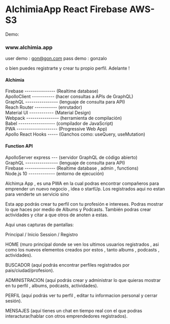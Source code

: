 # AlchimiaApp React Firebase AWS-S3



Demo:
<h3> www.alchimia.app </h3>

user demo : gon@gon.com
pass demo : gonzalo

o bien puedes registrarte y crear tu propio perfil. Adelante ! 

<h4> Alchimia </h4>

Firebase --------------- (Realtime database) </br>
ApolloClient ----------- (hacer consultas a APIs de GraphQL)</br>
GraphQL ---------------- (lenguaje de consulta para API)</br>
Reach Router ----------- (enrutador)</br>
Material UI ------------ (Material Design)</br>
Webpack ---------------- (herramienta de compilación)</br>
Babel ------------------ (compilador de JavaScript)</br>
PWA -------------------- (Progressive Web App)</br>
Apollo React Hooks ----- (Ganchos como: useQuery, useMutation)</br>

 
<h4> Function API </h4>

ApolloServer express --- (servidor GraphQL de código abierto)</br>
GraphQL ---------------- (lenguaje de consulta para API)</br>
Firebase --------------- (Realtime database , admin , functions)</br>
Node.js 10 ------------- (entorno de ejecución)</br>



Alchim¡a App , es una PWA en la cual podras encontrar compañeros para emprender un nuevo negocio , idea o startUp. Los registrados aqui no estan para venderte un servicio sino  

Esta app podrás crear tu perfil con tu profesión e intereses. Podras mostrar lo que haces por medio de Albums y Podcasts. También podras crear actividades y citar a que otros de anoten a estas. 

Aqui unas capturas de pantallas: 

Principal / Inicio Session / Registro



HOME (muro principal donde se ven los ultimos usuarios registrados , asi como los nuevos elementos creados por estos , tanto albums , podcasts , actividades).


BUSCADOR (aquí podrás encontrar perfiles registrados por pais/ciudad/profesion).


ADMINISTRACION  (aquí podrás crear y administrar lo que quieras mostrar en tu perfil , albums, podcasts, actividades).


PERFIL (aquí podrás ver tu perfil , editar tu informacion personal y cerrar sesión).


MENSAJES (aquí tienes un chat en tiempo real con el que podras interacturar/hablar con otros emprendedores registrados).



